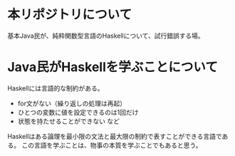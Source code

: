 # 本リポジトリについて

基本Java民が、純粋関数型言語のHaskellについて、試行錯誤する場。

# Java民がHaskellを学ぶことについて

Haskellには言語的な制約がある。
- for文がない（繰り返しの処理は再起） 
- ひとつの変数に値を設定できるのは1回だけ 
- 状態を持たせることができない など 

Haskellはある論理を最小限の文法と最大限の制約で表すことができる言語である。
この言語を学ぶことは、物事の本質を学ぶことでもあると思う。

